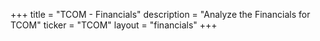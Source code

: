 +++
title = "TCOM - Financials"
description = "Analyze the Financials for TCOM"
ticker = "TCOM"
layout = "financials"
+++

